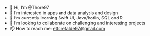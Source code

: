 - 👋 Hi, I’m @Thore97
- 👀 I’m interested in apps and data analysis and design
- 🌱 I’m currently learning Swift UI, Java/Kotlin, SQL and R
- 💞️ I’m looking to collaborate on challenging and interesting projects
- 📫 How to reach me: ettorefalde97@gmail.com

<!---
Thore97/Thore97 is a ✨ special ✨ repository because its `README.md` (this file) appears on your GitHub profile.
You can click the Preview link to take a look at your changes.
--->
